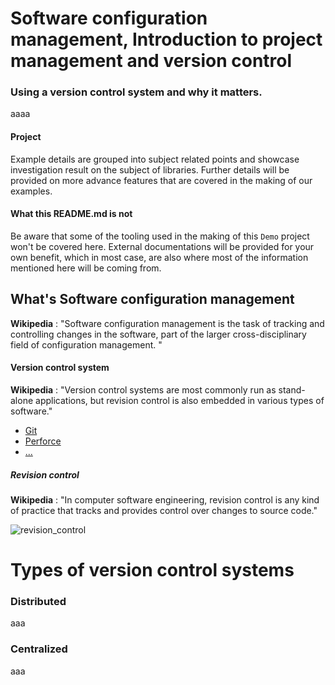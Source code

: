 # Software configuration management, Introduction to project management and version control

### Using a version control system and why it matters.

aaaa

#### Project

Example details are grouped into subject related points and showcase investigation result on the subject of libraries. Further details will be provided on more advance features that are covered in the making of our examples.

#### What this README.md is not

Be aware that some of the tooling used in the making of this `Demo` project won't be covered here. External documentations will be provided for your own benefit, which in most case, are also where most of the information mentioned here will be coming from.

## What's Software configuration management

**Wikipedia** : "Software configuration management is the task of tracking and controlling changes in the software, part of the larger cross-disciplinary field of configuration management. "

#### Version control system

**Wikipedia** : "Version control systems are most commonly run as stand-alone applications, but revision control is also embedded in various types of software."

* [Git]()
* [Perforce]()
* [...]()

##### Revision control

**Wikipedia** : "In computer software engineering, revision control is any kind of practice that tracks and provides control over changes to source code."

![revision_control]()

# Types of version control systems

### Distributed

aaa

### Centralized

aaa